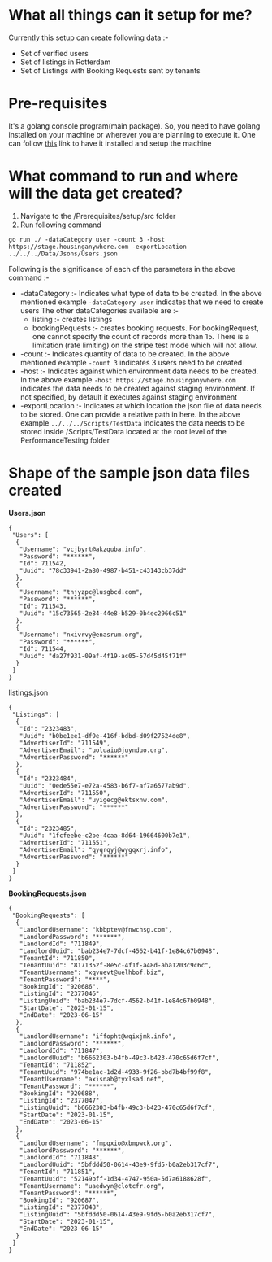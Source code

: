 # What all things can it setup for me?

Currently this setup can create following data :-

- Set of verified users
- Set of listings in Rotterdam
- Set of Listings with Booking Requests sent by tenants

# Pre-requisites

It's a golang console program(main package). So, you need to have golang installed on your machine or wherever you are planning to execute it. One can follow [this](https://go.dev/doc/install) link to have it installed and setup the machine

# What command to run and where will the data get created?

1. Navigate to the /Prerequisites/setup/src folder
2. Run following command
```
go run ./ -dataCategory user -count 3 -host https://stage.housinganywhere.com -exportLocation ../../../Data/Jsons/Users.json

```
Following is the significance of each of the parameters in the above command :-
* -dataCategory :- Indicates what type of data to be created. In the above mentioned example `-dataCategory user` indicates that we need to create users
The other dataCategories available are :-
    *  listing :- creates listings
    *  bookingRequests :- creates  booking requests. For bookingRequest, one cannot specify the count of records more than 15. There is a limitation (rate limiting) on the stripe test mode which will not allow.
* -count :- Indicates quantity of data to be created. In the above mentioned example `-count 3` indicates 3 users need to be created
* -host :- Indicates against which environment data needs to be created. In the above example `-host https://stage.housinganywhere.com` indicates the data needs to be created against staging environment.
If not specified, by default it executes against staging environment
* -exportLocation :- Indicates at which location the json file of data needs to be stored. One can provide a relative path in here. In the above example `../../../Scripts/TestData` indicates the data needs to be stored inside /Scripts/TestData located at the root level of the PerformanceTesting folder

# Shape of the sample json data files created

**Users.json**
```
{
 "Users": [
  {
   "Username": "vcjbyrt@akzquba.info",
   "Password": "******",
   "Id": 711542,
   "Uuid": "78c33941-2a80-4987-b451-c43143cb37dd"
  },
  {
   "Username": "tnjyzpc@lusgbcd.com",
   "Password": "******",
   "Id": 711543,
   "Uuid": "15c73565-2e84-44e8-b529-0b4ec2966c51"
  },
  {
   "Username": "nxivrvy@enasrum.org",
   "Password": "******",
   "Id": 711544,
   "Uuid": "da27f931-09af-4f19-ac05-57d45d45f71f"
  }
 ]
}

```

listings.json
```
{
 "Listings": [
  {
   "Id": "2323483",
   "Uuid": "b0be1ee1-df9e-416f-bdbd-d09f27524de8",
   "AdvertiserId": "711549",
   "AdvertiserEmail": "uoluaiu@juynduo.org",
   "AdvertiserPassword": "******"
  },
  {
   "Id": "2323484",
   "Uuid": "0ede55e7-e72a-4583-b6f7-af7a6577ab9d",
   "AdvertiserId": "711550",
   "AdvertiserEmail": "uyigecg@ektsxnw.com",
   "AdvertiserPassword": "******"
  },
  {
   "Id": "2323485",
   "Uuid": "1fcfeebe-c2be-4caa-8d64-19664600b7e1",
   "AdvertiserId": "711551",
   "AdvertiserEmail": "qyqrqyj@wygqxrj.info",
   "AdvertiserPassword": "******"
  }
 ]
}

```

**BookingRequests.json**

```
{
 "BookingRequests": [
  {
   "LandlordUsername": "kbbptev@fnwchsg.com",
   "LandlordPassword": "******",
   "LandlordId": "711849",
   "LandlordUuid": "bab234e7-7dcf-4562-b41f-1e84c67b0948",
   "TenantId": "711850",
   "TenantUuid": "8171352f-8e5c-4f1f-a48d-aba1203c9c6c",
   "TenantUsername": "xqvuevt@uelhbof.biz",
   "TenantPassword": "****",
   "BookingId": "920686",
   "ListingId": "2377046",
   "ListingUuid": "bab234e7-7dcf-4562-b41f-1e84c67b0948",
   "StartDate": "2023-01-15",
   "EndDate": "2023-06-15"
  },
  {
   "LandlordUsername": "iffopht@wqixjmk.info",
   "LandlordPassword": "******",
   "LandlordId": "711847",
   "LandlordUuid": "b6662303-b4fb-49c3-b423-470c65d6f7cf",
   "TenantId": "711852",
   "TenantUuid": "974be1ac-1d2d-4933-9f26-bbd7b4bf99f8",
   "TenantUsername": "axisnab@tyxlsad.net",
   "TenantPassword": "******",
   "BookingId": "920688",
   "ListingId": "2377047",
   "ListingUuid": "b6662303-b4fb-49c3-b423-470c65d6f7cf",
   "StartDate": "2023-01-15",
   "EndDate": "2023-06-15"
  },
  {
   "LandlordUsername": "fmpqxio@xbmpwck.org",
   "LandlordPassword": "******",
   "LandlordId": "711848",
   "LandlordUuid": "5bfddd50-0614-43e9-9fd5-b0a2eb317cf7",
   "TenantId": "711851",
   "TenantUuid": "52149bff-1d34-4747-950a-5d7a6188628f",
   "TenantUsername": "uaedwyn@clotcfr.org",
   "TenantPassword": "******",
   "BookingId": "920687",
   "ListingId": "2377048",
   "ListingUuid": "5bfddd50-0614-43e9-9fd5-b0a2eb317cf7",
   "StartDate": "2023-01-15",
   "EndDate": "2023-06-15"
  }
 ]
}

```

